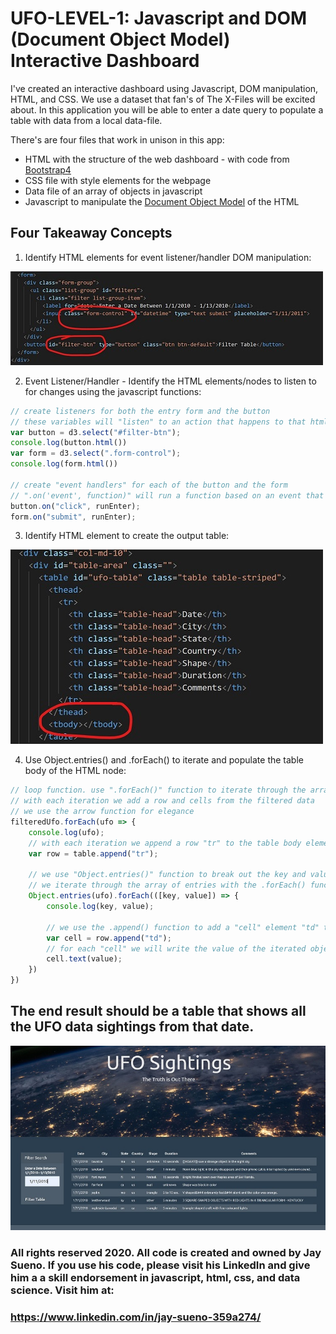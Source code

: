 # UFO-LEVEL-1: Javascript and DOM (Document Object Model) Interactive Dashboard

I've created an interactive dashboard using Javascript, DOM manipulation, HTML, and CSS. We use a dataset that fan's of The X-Files will be excited about. In this application you will be able to enter a date query to populate a table with data from a local data-file.

There's are four files that work in unison in this app: 
* HTML with the structure of the web dashboard - with code from [Bootstrap4](https://getbootstrap.com/)
* CSS file with style elements for the webpage
* Data file of an array of objects in javascript
* Javascript to manipulate the [Document Object Model](https://www.w3.org/TR/REC-DOM-Level-1/introduction.html) of the HTML

## Four Takeaway Concepts

1. Identify HTML elements for event listener/handler DOM manipulation:

![html_dom_listener](UFO-level-1/static/images/html-screenshot.jpg)

2. Event Listener/Handler - Identify the HTML elements/nodes to listen to for changes using the javascript functions:
```javascript
// create listeners for both the entry form and the button
// these variables will "listen" to an action that happens to that html element
var button = d3.select("#filter-btn");
console.log(button.html())
var form = d3.select(".form-control");
console.log(form.html())

// create "event handlers" for each of the button and the form
// ".on('event', function)" will run a function based on an event that happens with the listener variable
button.on("click", runEnter);
form.on("submit", runEnter);
``` 

3. Identify HTML element to create the output table:

![table-body-element](UFO-level-1/static/images/tbody-screenshot.jpg)

4. Use Object.entries() and .forEach() to iterate and populate the table body of the HTML node:
```javascript
// loop function. use ".forEach()" function to iterate through the array of objects
// with each iteration we add a row and cells from the filtered data
// we use the arrow function for elegance 
filteredUfo.forEach(ufo => {
    console.log(ufo);
    // with each iteration we append a row "tr" to the table body element/node and store it as a variable "row"
    var row = table.append("tr");

    // we use "Object.entries()" function to break out the key and value of each entry in the object
    // we iterate through the array of entries with the .forEach() function to populate the HTML table with our script
    Object.entries(ufo).forEach(([key, value]) => {
        console.log(key, value);

        // we use the .append() function to add a "cell" element "td" to the row
        var cell = row.append("td");
        // for each "cell" we will write the value of the iterated object "value"
        cell.text(value);
    })
})
```

## The end result should be a table that shows all the UFO data sightings from that date. 

![web-table](UFO-level-1/static/images/web-table.jpg)





### All rights reserved 2020. All code is created and owned by Jay Sueno. If you use his code, please visit his LinkedIn and give him a a skill endorsement in javascript, html, css, and data science. Visit him at:

### https://www.linkedin.com/in/jay-sueno-359a274/
